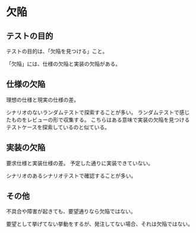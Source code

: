# 欠陥

## テストの目的

テストの目的は、「欠陥を見つける」こと。

「欠陥」には、仕様の欠陥と実装の欠陥がある。

## 仕様の欠陥

理想の仕様と現実の仕様の差。

シナリオのないランダムテストで探索することが多い。
ランダムテストで感じたものをレビューの形で収集する。
こちらはある意味で実装の欠陥を見つけるテストケースを探索しているのと似ている。

## 実装の欠陥

要求仕様と実装仕様の差。
予定した通りに実装できていない。

シナリオのあるシナリオテストで確認することが多い。

## その他

不具合や障害が起きても、要望通りなら欠陥ではない。

要望として挙げてない挙動をするが、発注してない場合、それは欠陥ではない。
